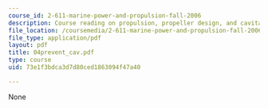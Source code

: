 ```yaml
---
course_id: 2-611-marine-power-and-propulsion-fall-2006
description: Course reading on propulsion, propeller design, and cavitation.
file_location: /coursemedia/2-611-marine-power-and-propulsion-fall-2006/73e1f3bdca3d7d80ced1863094f47a40_04prevent_cav.pdf
file_type: application/pdf
layout: pdf
title: 04prevent_cav.pdf
type: course
uid: 73e1f3bdca3d7d80ced1863094f47a40

---
```

None